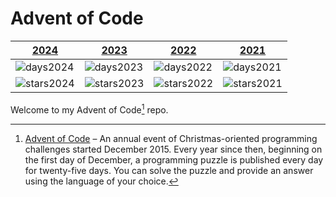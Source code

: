 
# Advent of Code

| [2024](https://github.com/j4velin/adventOfCode/tree/main/src/main/kotlin/aoc2024) | [2023](https://github.com/j4velin/adventOfCode/tree/main/src/main/kotlin/aoc2023) | [2022](https://github.com/j4velin/adventOfCode/tree/main/src/main/kotlin/aoc2022)          | [2021](https://github.com/j4velin/adventOfCode/tree/main/src/main/kotlin/aoc2021)        |
|-----------------------------------------------------------------------------------|-----------------------------------------------------------------------------------|--------------|-------------|
| ![days2024](https://img.shields.io/badge/days%20completed-2-red)                 | ![days2023](https://img.shields.io/badge/days%20completed-22-red)                 | ![days2022](https://img.shields.io/badge/days%20completed-23-red) | ![days2021](https://img.shields.io/badge/days%20completed-21-red) |
| ![stars2024](https://img.shields.io/badge/stars%20⭐-4-yellow)                    | ![stars2023](https://img.shields.io/badge/stars%20⭐-47-yellow)                    | ![stars2022](https://img.shields.io/badge/stars%20⭐-48-yellow)| ![stars2021](https://img.shields.io/badge/stars%20⭐-43-yellow) |



Welcome to my Advent of Code[^aoc] repo.


[^aoc]:
    [Advent of Code][aoc] – An annual event of Christmas-oriented programming challenges started December 2015.
    Every year since then, beginning on the first day of December, a programming puzzle is published every day for twenty-five days.
    You can solve the puzzle and provide an answer using the language of your choice.

[aoc]: https://adventofcode.com
